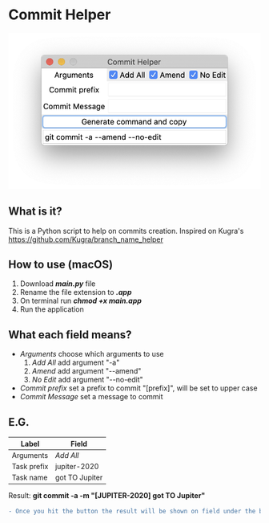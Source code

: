 # Commit Helper
![](https://github.com/ferrazfcf/commit_helper/blob/main/image.png)

## What is it?

This is a Python script to help on commits creation.
Inspired on Kugra's https://github.com/Kugra/branch_name_helper

## How to use (macOS)

1. Download *__main.py__* file
1. Rename the file extension to *__.app__*
1. On terminal run *__chmod +x main.app__*
1. Run the application

## What each field means?

* _Arguments_ choose which arguments to use
    1. _Add All_ add argument "-a" 
    1. _Amend_ add argument "--amend"
    1. _No Edit_ add argument "--no-edit"
* _Commit prefix_ set a prefix to commit "[prefix]", will be set to upper case
* _Commit Message_ set a message to commit

## E.G.

Label | Field
------------ | -------------
Arguments | _Add All_
Task prefix | jupiter-2020
Task name | got TO Jupiter

Result: **git commit -a -m "[JUPITER-2020] got TO Jupiter"**
```diff
- Once you hit the button the result will be shown on field under the button and will be on your clipboard.
```
